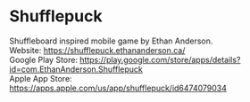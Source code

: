 # Shufflepuck
Shuffleboard inspired mobile game by Ethan Anderson.  
Website: https://shufflepuck.ethananderson.ca/  
Google Play Store: https://play.google.com/store/apps/details?id=com.EthanAnderson.Shufflepuck  
Apple App Store: https://apps.apple.com/us/app/shufflepuck/id6474079034  
